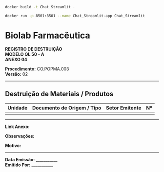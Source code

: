 ```bash
docker build -t Chat_Streamlit .
```

```bash
docker run -p 8501:8501 --name Chat_Streamlit-app Chat_Streamlit

```



# Biolab Farmacêutica

**REGISTRO DE DESTRUIÇÃO**  
**MODELO QL 50 - A**  
**ANEXO 04**  

**Procedimento:** CO.POPMA.003  
**Versão:** 02  

---

## Destruição de Materiais / Produtos

| Unidade | Documento de Origem / Tipo | Setor Emitente | Nº |
|---------|-----------------------------|----------------|---|
|         |                             |                |   |

---

**Link Anexo:**  


**Observações:**  


**Motivo:**  


---

**Data Emissão:** ___________  
**Emitido Por:** ___________
